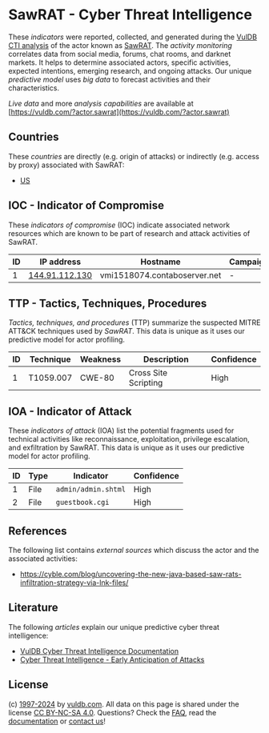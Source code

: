 # SawRAT - Cyber Threat Intelligence

These _indicators_ were reported, collected, and generated during the [VulDB CTI analysis](https://vuldb.com/?kb.cti) of the actor known as [SawRAT](https://vuldb.com/?actor.sawrat). The _activity monitoring_ correlates data from social media, forums, chat rooms, and darknet markets. It helps to determine associated actors, specific activities, expected intentions, emerging research, and ongoing attacks. Our unique _predictive model_ uses _big data_ to forecast activities and their characteristics.

_Live data_ and more _analysis capabilities_ are available at [https://vuldb.com/?actor.sawrat](https://vuldb.com/?actor.sawrat)

## Countries

These _countries_ are directly (e.g. origin of attacks) or indirectly (e.g. access by proxy) associated with SawRAT:

* [US](https://vuldb.com/?country.us)

## IOC - Indicator of Compromise

These _indicators of compromise_ (IOC) indicate associated network resources which are known to be part of research and attack activities of SawRAT.

ID | IP address | Hostname | Campaign | Confidence
-- | ---------- | -------- | -------- | ----------
1 | [144.91.112.130](https://vuldb.com/?ip.144.91.112.130) | vmi1518074.contaboserver.net | - | High

## TTP - Tactics, Techniques, Procedures

_Tactics, techniques, and procedures_ (TTP) summarize the suspected MITRE ATT&CK techniques used by _SawRAT_. This data is unique as it uses our predictive model for actor profiling.

ID | Technique | Weakness | Description | Confidence
-- | --------- | -------- | ----------- | ----------
1 | T1059.007 | CWE-80 | Cross Site Scripting | High

## IOA - Indicator of Attack

These _indicators of attack_ (IOA) list the potential fragments used for technical activities like reconnaissance, exploitation, privilege escalation, and exfiltration by SawRAT. This data is unique as it uses our predictive model for actor profiling.

ID | Type | Indicator | Confidence
-- | ---- | --------- | ----------
1 | File | `admin/admin.shtml` | High
2 | File | `guestbook.cgi` | High

## References

The following list contains _external sources_ which discuss the actor and the associated activities:

* https://cyble.com/blog/uncovering-the-new-java-based-saw-rats-infiltration-strategy-via-lnk-files/

## Literature

The following _articles_ explain our unique predictive cyber threat intelligence:

* [VulDB Cyber Threat Intelligence Documentation](https://vuldb.com/?kb.cti)
* [Cyber Threat Intelligence - Early Anticipation of Attacks](https://www.scip.ch/en/?labs.20201022)

## License

(c) [1997-2024](https://vuldb.com/?kb.changelog) by [vuldb.com](https://vuldb.com/?kb.about). All data on this page is shared under the license [CC BY-NC-SA 4.0](https://creativecommons.org/licenses/by-nc-sa/4.0/). Questions? Check the [FAQ](https://vuldb.com/?kb.faq), read the [documentation](https://vuldb.com/?kb) or [contact us](https://vuldb.com/?contact)!
